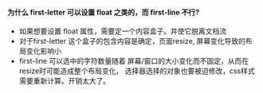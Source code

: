 #### 为什么 first-letter 可以设置 float 之类的，而 first-line 不行?
- 如果想要设置 float 属性，需要定一个内容盒子。并使它脱离文档流
- 对于first-letter 这个盒子的包含内容是确定，页面resize, 屏幕变化导致的布局变化影响小
- first-line 可以选中的字符数量随着 屏幕/窗口的大小变化而不固定，从而在resize时可能造成整个布局变化，
选择器选择的对象也要被迫修改，css样式需要重新计算。开销太大了。

